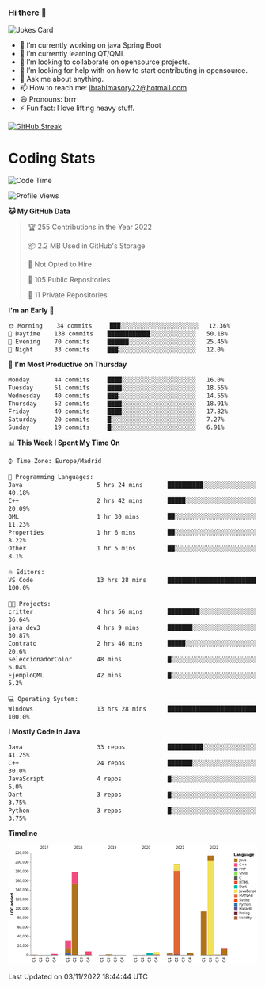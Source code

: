 ### Hi there 👋

![Jokes Card](https://readme-jokes.vercel.app/api)

- 🔭 I’m currently working on java Spring Boot
- 🌱 I’m currently learning QT/QML
- 👯 I’m looking to collaborate on opensource projects. 
- 🤔 I’m looking for help with on how to start contributing in opensource.
- 💬 Ask me about anything. 
- 📫 How to reach me: ibrahimasory22@hotmail.com
- 😄 Pronouns: brrr
- ⚡ Fun fact: I love lifting heavy stuff.

[![GitHub Streak](https://github-readme-streak-stats.herokuapp.com/?user=sorydi3)](https://git.io/streak-stats)

Coding Stats
============


<!--START_SECTION:waka-->
![Code Time](http://img.shields.io/badge/Code%20Time-15%20hrs%2043%20mins-blue)

![Profile Views](http://img.shields.io/badge/Profile%20Views-90-blue)

**🐱 My GitHub Data** 

> 🏆 255 Contributions in the Year 2022
 > 
> 📦 2.2 MB Used in GitHub's Storage 
 > 
> 🚫 Not Opted to Hire
 > 
> 📜 105 Public Repositories 
 > 
> 🔑 11 Private Repositories  
 > 
**I'm an Early 🐤** 

```text
🌞 Morning    34 commits     ███░░░░░░░░░░░░░░░░░░░░░░   12.36% 
🌆 Daytime    138 commits    ████████████░░░░░░░░░░░░░   50.18% 
🌃 Evening    70 commits     ██████░░░░░░░░░░░░░░░░░░░   25.45% 
🌙 Night      33 commits     ███░░░░░░░░░░░░░░░░░░░░░░   12.0%

```
📅 **I'm Most Productive on Thursday** 

```text
Monday       44 commits     ████░░░░░░░░░░░░░░░░░░░░░   16.0% 
Tuesday      51 commits     ████░░░░░░░░░░░░░░░░░░░░░   18.55% 
Wednesday    40 commits     ███░░░░░░░░░░░░░░░░░░░░░░   14.55% 
Thursday     52 commits     ████░░░░░░░░░░░░░░░░░░░░░   18.91% 
Friday       49 commits     ████░░░░░░░░░░░░░░░░░░░░░   17.82% 
Saturday     20 commits     █░░░░░░░░░░░░░░░░░░░░░░░░   7.27% 
Sunday       19 commits     █░░░░░░░░░░░░░░░░░░░░░░░░   6.91%

```


📊 **This Week I Spent My Time On** 

```text
⌚︎ Time Zone: Europe/Madrid

💬 Programming Languages: 
Java                     5 hrs 24 mins       ██████████░░░░░░░░░░░░░░░   40.18% 
C++                      2 hrs 42 mins       █████░░░░░░░░░░░░░░░░░░░░   20.09% 
QML                      1 hr 30 mins        ██░░░░░░░░░░░░░░░░░░░░░░░   11.23% 
Properties               1 hr 6 mins         ██░░░░░░░░░░░░░░░░░░░░░░░   8.22% 
Other                    1 hr 5 mins         ██░░░░░░░░░░░░░░░░░░░░░░░   8.1%

🔥 Editors: 
VS Code                  13 hrs 28 mins      █████████████████████████   100.0%

🐱‍💻 Projects: 
critter                  4 hrs 56 mins       █████████░░░░░░░░░░░░░░░░   36.64% 
java_dev3                4 hrs 9 mins        ███████░░░░░░░░░░░░░░░░░░   30.87% 
Contrato                 2 hrs 46 mins       █████░░░░░░░░░░░░░░░░░░░░   20.6% 
SeleccionadorColor       48 mins             █░░░░░░░░░░░░░░░░░░░░░░░░   6.04% 
EjemploQML               42 mins             █░░░░░░░░░░░░░░░░░░░░░░░░   5.2%

💻 Operating System: 
Windows                  13 hrs 28 mins      █████████████████████████   100.0%

```

**I Mostly Code in Java** 

```text
Java                     33 repos            ██████████░░░░░░░░░░░░░░░   41.25% 
C++                      24 repos            ███████░░░░░░░░░░░░░░░░░░   30.0% 
JavaScript               4 repos             █░░░░░░░░░░░░░░░░░░░░░░░░   5.0% 
Dart                     3 repos             █░░░░░░░░░░░░░░░░░░░░░░░░   3.75% 
Python                   3 repos             █░░░░░░░░░░░░░░░░░░░░░░░░   3.75%

```


**Timeline**

![Chart not found](https://raw.githubusercontent.com/sorydi3/sorydi3/main/charts/bar_graph.png) 


 Last Updated on 03/11/2022 18:44:44 UTC
<!--END_SECTION:waka-->

